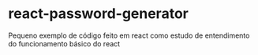 # react-password-generator
Pequeno exemplo de código feito em react como estudo de entendimento do funcionamento básico do react

